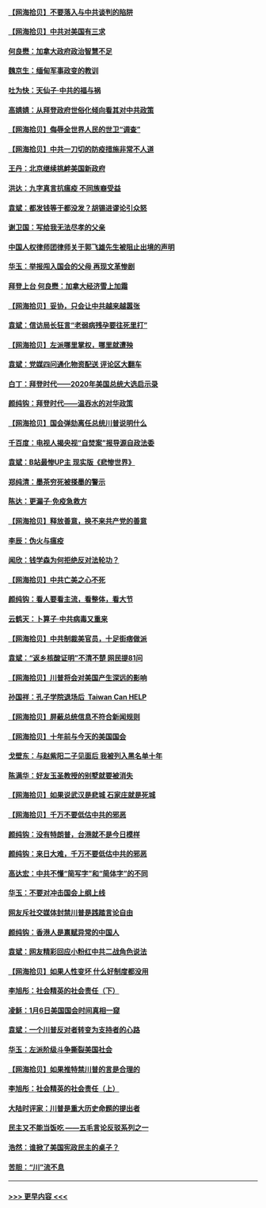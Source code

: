 #### [【网海拾贝】不要落入与中共谈判的陷阱](../pages/nsc993/n12735229.md?t=02060501) 
#### [【网海拾贝】中共对美国有三求](../pages/nsc993/n12735197.md?t=02060501) 
#### [何良懋：加拿大政府政治智慧不足](../pages/nsc993/n12734323.md?t=02060501) 
#### [魏京生：缅甸军事政变的教训](../pages/nsc993/n12732470.md?t=02060501) 
#### [吐为快：天仙子·中共的福与祸](../pages/nsc993/n12732165.md?t=02060501) 
#### [高婧婧：从拜登政府世俗化倾向看其对中共政策](../pages/nsc993/n12730028.md?t=02060501) 
#### [【网海拾贝】侮辱全世界人民的世卫“调查”](../pages/nsc993/n12727884.md?t=02060501) 
#### [【网海拾贝】中共一刀切的防疫措施非常不人道](../pages/nsc993/n12724879.md?t=02060501) 
#### [王丹：北京继续挑衅美国新政府](../pages/nsc993/n12722456.md?t=02060501) 
#### [洪达：九字真言抗瘟疫 不同族裔受益](../pages/nsc993/n12722448.md?t=02060501) 
#### [袁斌：都发钱等于都没发？胡锡进谬论引众怒](../pages/nsc993/n12722393.md?t=02060501) 
#### [谢卫国：写给我无法尽孝的父亲](../pages/nsc993/n12720325.md?t=02060501) 
#### [中国人权律师团律师关于郭飞雄先生被阻止出境的声明](../pages/nsc993/n12720203.md?t=02060501) 
#### [华玉：举报闯入国会的父母 再现文革惨剧](../pages/nsc993/n12719070.md?t=02060501) 
#### [拜登上台 何良懋：加拿大经济雪上加霜](../pages/nsc993/n12718943.md?t=02060501) 
#### [【网海拾贝】妥协，只会让中共越来越嚣张](../pages/nsc993/n12717392.md?t=02060501) 
#### [袁斌：信访局长狂言“老弱病残孕要往死里打”](../pages/nsc993/n12717343.md?t=02060501) 
#### [【网海拾贝】左派哪里掌权，哪里就遭殃](../pages/nsc993/n12715009.md?t=02060501) 
#### [袁斌：党媒四问通化物资配送 评论区大翻车](../pages/nsc993/n12714950.md?t=02060501) 
#### [白丁：拜登时代——2020年美国总统大选启示录](../pages/nsc993/n12714920.md?t=02060501) 
#### [颜纯钩：拜登时代——温吞水的对华政策](../pages/nsc993/n12713245.md?t=02060501) 
#### [【网海拾贝】国会弹劾离任总统川普说明什么](../pages/nsc993/n12712816.md?t=02060501) 
#### [千百度：电视人揭央视“自焚案”报导源自政法委](../pages/nsc993/n12709760.md?t=02060501) 
#### [袁斌：B站最惨UP主 现实版《悲惨世界》](../pages/nsc993/n12709686.md?t=02060501) 
#### [郑纯清：墨茶穷死被搽墨的警示](../pages/nsc993/n12709262.md?t=02060501) 
#### [陈达：更漏子·免疫急救方](../pages/nsc993/n12709244.md?t=02060501) 
#### [【网海拾贝】释放善意，换不来共产党的善意](../pages/nsc993/n12708361.md?t=02060501) 
#### [李辰：伪火与瘟疫](../pages/nsc993/n12707981.md?t=02060501) 
#### [闻欣：钱学森为何拒绝反对法轮功？](../pages/nsc993/n12707407.md?t=02060501) 
#### [【网海拾贝】中共亡美之心不死](../pages/nsc993/n12707621.md?t=02060501) 
#### [颜纯钩：看人要看主流，看整体，看大节](../pages/nsc993/n12707536.md?t=02060501) 
#### [云鹤天：卜算子‧中共病毒又重来](../pages/nsc993/n12707408.md?t=02060501) 
#### [【网海拾贝】中共制裁美官员，十足街痞做派](../pages/nsc993/n12705115.md?t=02060501) 
#### [袁斌：“返乡核酸证明”不清不楚 网民提81问](../pages/nsc993/n12704982.md?t=02060501) 
#### [【网海拾贝】川普将会对美国产生深远的影响](../pages/nsc993/n12703045.md?t=02060501) 
#### [孙国祥：孔子学院退场后  Taiwan Can HELP](../pages/nsc993/n12702430.md?t=02060501) 
#### [【网海拾贝】屏蔽总统信息不符合新闻规则](../pages/nsc993/n12699998.md?t=02060501) 
#### [【网海拾贝】十年前与今天的美国国会](../pages/nsc993/n12696993.md?t=02060501) 
#### [戈壁东：与赵紫阳二子见面后 我被列入黑名单十年](../pages/nsc993/n12696215.md?t=02060501) 
#### [陈满华：好友玉圣教授的别墅就要被消失](../pages/nsc993/n12695411.md?t=02060501) 
#### [【网海拾贝】如果说武汉是悲城 石家庄就是死城](../pages/nsc993/n12694589.md?t=02060501) 
#### [【网海拾贝】千万不要低估中共的邪恶](../pages/nsc993/n12692771.md?t=02060501) 
#### [颜纯钩：没有特朗普，台港就不是今日模样](../pages/nsc993/n12692678.md?t=02060501) 
#### [颜纯钩：来日大难，千万不要低估中共的邪恶](../pages/nsc993/n12692080.md?t=02060501) 
#### [高达宏：中共不懂“简写字”和“简体字”的不同](../pages/nsc993/n12692068.md?t=02060501) 
#### [华玉：不要对冲击国会上纲上线](../pages/nsc993/n12689948.md?t=02060501) 
#### [网友斥社交媒体封禁川普是践踏言论自由](../pages/nsc993/n12687482.md?t=02060501) 
#### [颜纯钩：香港人是禀赋异常的中国人](../pages/nsc993/n12685142.md?t=02060501) 
#### [袁斌：网友精彩回应小粉红中共二战角色说法](../pages/nsc993/n12684994.md?t=02060501) 
#### [【网海拾贝】如果人性变坏 什么好制度都没用](../pages/nsc993/n12683000.md?t=02060501) 
#### [李旭彤：社会精英的社会责任（下）](../pages/nsc993/n12680604.md?t=02060501) 
#### [凌稣：1月6日美国国会时间真相一窥](../pages/nsc993/n12682780.md?t=02060501) 
#### [袁斌：一个川普反对者转变为支持者的心路](../pages/nsc993/n12682700.md?t=02060501) 
#### [华玉：左派阶级斗争撕裂美国社会](../pages/nsc993/n12681226.md?t=02060501) 
#### [【网海拾贝】如果推特禁川普的言是合理的](../pages/nsc993/n12681232.md?t=02060501) 
#### [李旭彤：社会精英的社会责任（上）](../pages/nsc993/n12680501.md?t=02060501) 
#### [大陆时评家：川普是重大历史命题的提出者](../pages/nsc993/n12679904.md?t=02060501) 
#### [民主又不能当饭吃 ——五毛言论反驳系列之一](../pages/nsc993/n12679877.md?t=02060501) 
#### [浩然：谁掀了美国宪政民主的桌子？](../pages/nsc993/n12679850.md?t=02060501) 
#### [苦胆：“川”流不息](../pages/nsc993/n12678388.md?t=02060501) 

----
#### [ >>> 更早内容 <<< ](../indexes/nsc993-earlier.md)
